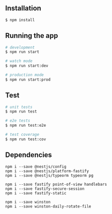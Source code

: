 ## Installation

```bash
$ npm install
```

## Running the app

```bash
# development
$ npm run start

# watch mode
$ npm run start:dev

# production mode
$ npm run start:prod
```

## Test

```bash
# unit tests
$ npm run test

# e2e tests
$ npm run test:e2e

# test coverage
$ npm run test:cov
```

## Dependencies

```
npm i --save @nestjs/config
npm i --save @nestjs/platform-fastify
npm i --save @nestjs/typeorm typeorm pg

npm i --save fastify point-of-view handlebars
npm i --save fastify-secure-session
npm i --save fastify-static

npm i --save winston
npm i --save winston-daily-rotate-file
```
